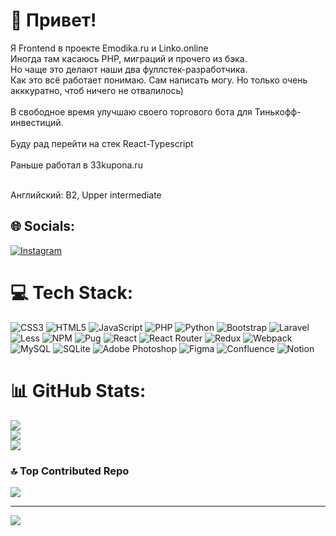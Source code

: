# 👋 Привет!
Я Frontend в проекте Emodika.ru и Linko.online<br>
Иногда там касаюсь PHP, миграций и прочего из бэка.<br>
Но чаще это делают наши два фуллстек-разработчика.<br>
Как это всё работает понимаю. Сам написать могу. Но только очень акккуратно, чтоб ничего не отвалилось)<br><br>
В свободное время улучшаю своего торгового бота для Тинькофф-инвестиций.<br><br>
Буду рад перейти на стек React-Typescript<br><br>
Раньше работал в 33kupona.ru<br><br>

Английский: B2, Upper intermediate

## 🌐 Socials:
[![Instagram](https://img.shields.io/badge/Instagram-%23E4405F.svg?logo=Instagram&logoColor=white)](https://instagram.com/roma.nazmiev) 

# 💻 Tech Stack:
![CSS3](https://img.shields.io/badge/css3-%231572B6.svg?style=for-the-badge&logo=css3&logoColor=white) ![HTML5](https://img.shields.io/badge/html5-%23E34F26.svg?style=for-the-badge&logo=html5&logoColor=white) ![JavaScript](https://img.shields.io/badge/javascript-%23323330.svg?style=for-the-badge&logo=javascript&logoColor=%23F7DF1E) ![PHP](https://img.shields.io/badge/php-%23777BB4.svg?style=for-the-badge&logo=php&logoColor=white) ![Python](https://img.shields.io/badge/python-3670A0?style=for-the-badge&logo=python&logoColor=ffdd54) ![Bootstrap](https://img.shields.io/badge/bootstrap-%23563D7C.svg?style=for-the-badge&logo=bootstrap&logoColor=white) ![Laravel](https://img.shields.io/badge/laravel-%23FF2D20.svg?style=for-the-badge&logo=laravel&logoColor=white) ![Less](https://img.shields.io/badge/less-2B4C80?style=for-the-badge&logo=less&logoColor=white) ![NPM](https://img.shields.io/badge/NPM-%23000000.svg?style=for-the-badge&logo=npm&logoColor=white) ![Pug](https://img.shields.io/badge/Pug-FFF?style=for-the-badge&logo=pug&logoColor=A86454) ![React](https://img.shields.io/badge/react-%2320232a.svg?style=for-the-badge&logo=react&logoColor=%2361DAFB) ![React Router](https://img.shields.io/badge/React_Router-CA4245?style=for-the-badge&logo=react-router&logoColor=white) ![Redux](https://img.shields.io/badge/redux-%23593d88.svg?style=for-the-badge&logo=redux&logoColor=white) ![Webpack](https://img.shields.io/badge/webpack-%238DD6F9.svg?style=for-the-badge&logo=webpack&logoColor=black) ![MySQL](https://img.shields.io/badge/mysql-%2300f.svg?style=for-the-badge&logo=mysql&logoColor=white) ![SQLite](https://img.shields.io/badge/sqlite-%2307405e.svg?style=for-the-badge&logo=sqlite&logoColor=white) ![Adobe Photoshop](https://img.shields.io/badge/adobephotoshop-%2331A8FF.svg?style=for-the-badge&logo=adobephotoshop&logoColor=white) 	![Figma](https://img.shields.io/badge/figma-%23F24E1E.svg?style=for-the-badge&logo=figma&logoColor=white) ![Confluence](https://img.shields.io/badge/confluence-%23172BF4.svg?style=for-the-badge&logo=confluence&logoColor=white) ![Notion](https://img.shields.io/badge/Notion-%23000000.svg?style=for-the-badge&logo=notion&logoColor=white)
# 📊 GitHub Stats:
![](https://github-readme-stats.vercel.app/api?username=nazmiev&theme=default&hide_border=false&include_all_commits=false&count_private=false)<br/>
![](https://github-readme-streak-stats.herokuapp.com/?user=nazmiev&theme=default&hide_border=false)<br/>
![](https://github-readme-stats.vercel.app/api/top-langs/?username=nazmiev&theme=default&hide_border=false&include_all_commits=false&count_private=false&layout=compact)

### 🔝 Top Contributed Repo
![](https://github-contributor-stats.vercel.app/api?username=nazmiev&limit=5&theme=flat&combine_all_yearly_contributions=true)

---
[![](https://visitcount.itsvg.in/api?id=nazmiev&icon=7&color=12)](https://visitcount.itsvg.in)
